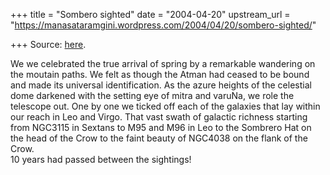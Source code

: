 +++
title = "Sombero sighted"
date = "2004-04-20"
upstream_url = "https://manasataramgini.wordpress.com/2004/04/20/sombero-sighted/"

+++
Source: [here](https://manasataramgini.wordpress.com/2004/04/20/sombero-sighted/).

We we celebrated the true arrival of spring by a remarkable wandering on the moutain paths. We felt as though the Atman had ceased to be bound and made its universal identification. As the azure heights of the celestial dome darkened with the setting eye of mitra and varuNa, we role the telescope out. One by one we ticked off each of the galaxies that lay within our reach in Leo and Virgo. That vast swath of galactic richness starting from NGC3115 in Sextans to M95 and M96 in Leo to the Sombrero Hat on the head of the Crow to the faint beauty of NGC4038 on the flank of the Crow.  
10 years had passed between the sightings!

